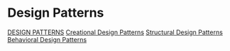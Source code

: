 # Design Patterns

[DESIGN PATTERNS](https://refactoring.guru/design-patterns)
[Creational Design Patterns](https://refactoring.guru/design-patterns/creational-patterns)
[Structural Design Patterns](https://refactoring.guru/design-patterns/structural-patterns)
[Behavioral Design Patterns](https://refactoring.guru/design-patterns/behavioral-patterns)

